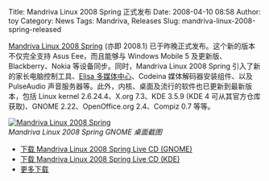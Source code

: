 Title: Mandriva Linux 2008 Spring 正式发布
Date: 2008-04-10 08:58
Author: toy
Category: News
Tags: Mandriva, Releases
Slug: mandriva-linux-2008-spring-released

[Mandriva Linux 2008
Spring](http://club.mandriva.com/xwiki/bin/view/Main/2008SpringRelease)
(亦即 2008.1) 已于昨晚正式发布。这个新的版本不仅完全支持 Asus
Eee，而且能够与 Windows Mobile 5 及更新版、Blackberry、Nokia
等设备同步。同时，Mandriva Linux 2008 Spring
引入了新的家长电脑控制工具、[Elisa
多媒体中心](http://linuxtoy.org/archives/elisa.html)、Codeina
媒体解码器安装组件、以及 PulseAudio
声音服务器等。此外，内核、桌面及流行的软件也已更新到最新版本，包括 Linux
kernel 2.6.24.4、X.org 7.3、KDE 3.5.9 (KDE 4 可从其官方仓库获取)、GNOME
2.22、OpenOffice.org 2.4、Compiz 0.7 等等。

[![Mandriva Linux 2008
Spring](http://i.linuxtoy.org/i/2008/04/mandriva-20081_gnome_desktop-300x224.jpg "mandriva-20081_gnome_desktop")](http://i.linuxtoy.org/i/2008/04/mandriva-20081_gnome_desktop.jpg)  
*Mandriva Linux 2008 Spring GNOME 桌面截图*

- [下载 Mandriva Linux 2008 Spring Live CD
(GNOME)](http://torrent.mandriva.com/public/mandriva-linux-one-2008-spring-GNOME-int-cdrom-i586.torrent)  
- [下载 Mandriva Linux 2008 Spring Live CD
(KDE)](http://torrent.mandriva.com/public/mandriva-linux-one-2008-spring-KDE-int-cdrom-i586.torrent)  
- [更多下载](http://torrent.mandriva.com/public/)
